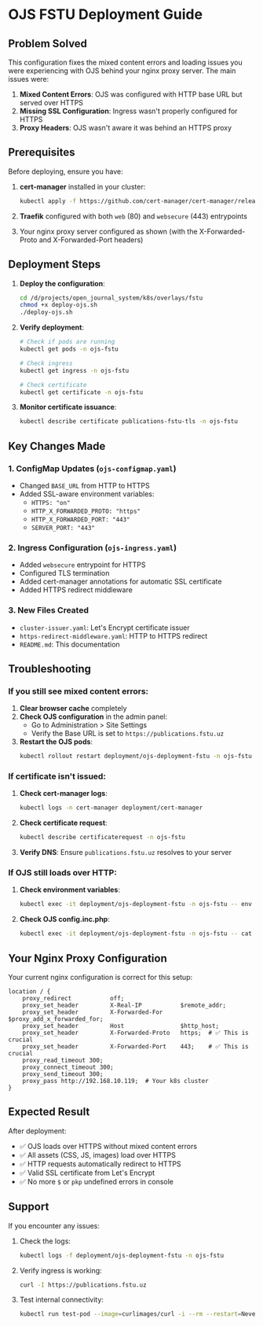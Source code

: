 # OJS FSTU Deployment Guide

## Problem Solved

This configuration fixes the mixed content errors and loading issues you were experiencing with OJS behind your nginx proxy server. The main issues were:

1. **Mixed Content Errors**: OJS was configured with HTTP base URL but served over HTTPS
2. **Missing SSL Configuration**: Ingress wasn't properly configured for HTTPS
3. **Proxy Headers**: OJS wasn't aware it was behind an HTTPS proxy

## Prerequisites

Before deploying, ensure you have:

1. **cert-manager** installed in your cluster:

   ```bash
   kubectl apply -f https://github.com/cert-manager/cert-manager/releases/download/v1.13.0/cert-manager.yaml
   ```

2. **Traefik** configured with both `web` (80) and `websecure` (443) entrypoints

3. Your nginx proxy server configured as shown (with the X-Forwarded-Proto and X-Forwarded-Port headers)

## Deployment Steps

1. **Deploy the configuration**:

   ```bash
   cd /d/projects/open_journal_system/k8s/overlays/fstu
   chmod +x deploy-ojs.sh
   ./deploy-ojs.sh
   ```

2. **Verify deployment**:

   ```bash
   # Check if pods are running
   kubectl get pods -n ojs-fstu

   # Check ingress
   kubectl get ingress -n ojs-fstu

   # Check certificate
   kubectl get certificate -n ojs-fstu
   ```

3. **Monitor certificate issuance**:
   ```bash
   kubectl describe certificate publications-fstu-tls -n ojs-fstu
   ```

## Key Changes Made

### 1. ConfigMap Updates (`ojs-configmap.yaml`)

- Changed `BASE_URL` from HTTP to HTTPS
- Added SSL-aware environment variables:
  - `HTTPS: "on"`
  - `HTTP_X_FORWARDED_PROTO: "https"`
  - `HTTP_X_FORWARDED_PORT: "443"`
  - `SERVER_PORT: "443"`

### 2. Ingress Configuration (`ojs-ingress.yaml`)

- Added `websecure` entrypoint for HTTPS
- Configured TLS termination
- Added cert-manager annotations for automatic SSL certificate
- Added HTTPS redirect middleware

### 3. New Files Created

- `cluster-issuer.yaml`: Let's Encrypt certificate issuer
- `https-redirect-middleware.yaml`: HTTP to HTTPS redirect
- `README.md`: This documentation

## Troubleshooting

### If you still see mixed content errors:

1. **Clear browser cache** completely
2. **Check OJS configuration** in the admin panel:
   - Go to Administration > Site Settings
   - Verify the Base URL is set to `https://publications.fstu.uz`
3. **Restart the OJS pods**:
   ```bash
   kubectl rollout restart deployment/ojs-deployment-fstu -n ojs-fstu
   ```

### If certificate isn't issued:

1. **Check cert-manager logs**:

   ```bash
   kubectl logs -n cert-manager deployment/cert-manager
   ```

2. **Check certificate request**:

   ```bash
   kubectl describe certificaterequest -n ojs-fstu
   ```

3. **Verify DNS**: Ensure `publications.fstu.uz` resolves to your server

### If OJS still loads over HTTP:

1. **Check environment variables**:

   ```bash
   kubectl exec -it deployment/ojs-deployment-fstu -n ojs-fstu -- env | grep -E "(HTTPS|BASE_URL|FORWARDED)"
   ```

2. **Check OJS config.inc.php**:
   ```bash
   kubectl exec -it deployment/ojs-deployment-fstu -n ojs-fstu -- cat /var/www/html/config.inc.php | grep base_url
   ```

## Your Nginx Proxy Configuration

Your current nginx configuration is correct for this setup:

```nginx
location / {
    proxy_redirect           off;
    proxy_set_header         X-Real-IP           $remote_addr;
    proxy_set_header         X-Forwarded-For     $proxy_add_x_forwarded_for;
    proxy_set_header         Host                $http_host;
    proxy_set_header         X-Forwarded-Proto   https;  # ✅ This is crucial
    proxy_set_header         X-Forwarded-Port    443;    # ✅ This is crucial
    proxy_read_timeout 300;
    proxy_connect_timeout 300;
    proxy_send_timeout 300;
    proxy_pass http://192.168.10.119;  # Your k8s cluster
}
```

## Expected Result

After deployment:

- ✅ OJS loads over HTTPS without mixed content errors
- ✅ All assets (CSS, JS, images) load over HTTPS
- ✅ HTTP requests automatically redirect to HTTPS
- ✅ Valid SSL certificate from Let's Encrypt
- ✅ No more `$` or `pkp` undefined errors in console

## Support

If you encounter any issues:

1. Check the logs:

   ```bash
   kubectl logs -f deployment/ojs-deployment-fstu -n ojs-fstu
   ```

2. Verify ingress is working:

   ```bash
   curl -I https://publications.fstu.uz
   ```

3. Test internal connectivity:
   ```bash
   kubectl run test-pod --image=curlimages/curl -i --rm --restart=Never -- curl -I http://ojs-service-fstu.ojs-fstu.svc.cluster.local
   ```
